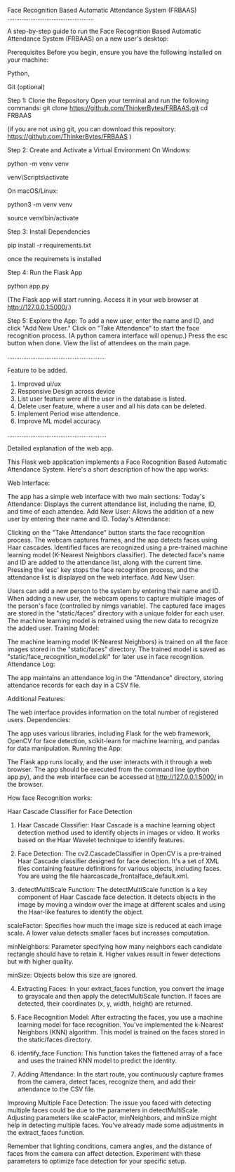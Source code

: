 Face Recognition Based Automatic Attendance System (FRBAAS)
.................................................

A step-by-step guide to run the Face Recognition Based Automatic Attendance System (FRBAAS) on a new user's desktop:

Prerequisites
Before you begin, ensure you have the following installed on your machine:

Python,

Git (optional)

Step 1: Clone the Repository
Open your terminal and run the following commands:
git clone https://github.com/ThinkerBytes/FRBAAS.git
cd FRBAAS

(if you are not using git, you can download this repository: https://github.com/ThinkerBytes/FRBAAS
)

Step 2: Create and Activate a Virtual Environment
On Windows:

python -m venv venv

venv\Scripts\activate

On macOS/Linux:

python3 -m venv venv

source venv/bin/activate

Step 3: Install Dependencies

pip install -r requirements.txt

once the requiremets is installed

Step 4: Run the Flask App

python app.py

(The Flask app will start running. Access it in your web browser at http://127.0.0.1:5000/.)

Step 5: Explore the App:
To add a new user, enter the name and ID, and click "Add New User."
Click on "Take Attendance" to start the face recognition process.
(A python camera interface will openup.)
Press the esc button when done.
View the list of attendees on the main page.

.......................................................

Feature to be added.
1. Improved ui/ux
2. Responsive Design across device
3. List user feature were all the user in the database is listed.
4. Delete user feature, where a user and all his data can be deleted.
5. Implement Period wise attendence.
6. Improve ML model accuracy.


........................................................

Detailed explanation of the web app.


This Flask web application implements a Face Recognition Based Automatic Attendance System. Here's a short description of how the app works:

Web Interface:

The app has a simple web interface with two main sections:
Today's Attendance: Displays the current attendance list, including the name, ID, and time of each attendee.
Add New User: Allows the addition of a new user by entering their name and ID.
Today's Attendance:

Clicking on the "Take Attendance" button starts the face recognition process.
The webcam captures frames, and the app detects faces using Haar cascades.
Identified faces are recognized using a pre-trained machine learning model (K-Nearest Neighbors classifier).
The detected face's name and ID are added to the attendance list, along with the current time.
Pressing the 'esc' key stops the face recognition process, and the attendance list is displayed on the web interface.
Add New User:

Users can add a new person to the system by entering their name and ID.
When adding a new user, the webcam opens to capture multiple images of the person's face (controlled by nimgs variable).
The captured face images are stored in the "static/faces" directory with a unique folder for each user.
The machine learning model is retrained using the new data to recognize the added user.
Training Model:

The machine learning model (K-Nearest Neighbors) is trained on all the face images stored in the "static/faces" directory.
The trained model is saved as "static/face_recognition_model.pkl" for later use in face recognition.
Attendance Log:

The app maintains an attendance log in the "Attendance" directory, storing attendance records for each day in a CSV file.

Additional Features:

The web interface provides information on the total number of registered users.
Dependencies:

The app uses various libraries, including Flask for the web framework, OpenCV for face detection, scikit-learn for machine learning, and pandas for data manipulation.
Running the App:

The Flask app runs locally, and the user interacts with it through a web browser.
The app should be executed from the command line (python app.py), and the web interface can be accessed at http://127.0.0.1:5000/ in the browser.




How face Recognition works:

Haar Cascade Classifier for Face Detection
1. Haar Cascade Classifier:
Haar Cascade is a machine learning object detection method used to identify objects in images or video. It works based on the Haar Wavelet technique to identify features.

2. Face Detection:
The cv2.CascadeClassifier in OpenCV is a pre-trained Haar Cascade classifier designed for face detection. It's a set of XML files containing feature definitions for various objects, including faces. You are using the file haarcascade_frontalface_default.xml.

3. detectMultiScale Function:
The detectMultiScale function is a key component of Haar Cascade face detection. It detects objects in the image by moving a window over the image at different scales and using the Haar-like features to identify the object.

scaleFactor: Specifies how much the image size is reduced at each image scale. A lower value detects smaller faces but increases computation.

minNeighbors: Parameter specifying how many neighbors each candidate rectangle should have to retain it. Higher values result in fewer detections but with higher quality.

minSize: Objects below this size are ignored.

4. Extracting Faces:
In your extract_faces function, you convert the image to grayscale and then apply the detectMultiScale function. If faces are detected, their coordinates (x, y, width, height) are returned.

5. Face Recognition Model:
After extracting the faces, you use a machine learning model for face recognition. You've implemented the k-Nearest Neighbors (KNN) algorithm. This model is trained on the faces stored in the static/faces directory.

6. identify_face Function:
This function takes the flattened array of a face and uses the trained KNN model to predict the identity.

7. Adding Attendance:
In the start route, you continuously capture frames from the camera, detect faces, recognize them, and add their attendance to the CSV file.

Improving Multiple Face Detection:
The issue you faced with detecting multiple faces could be due to the parameters in detectMultiScale. Adjusting parameters like scaleFactor, minNeighbors, and minSize might help in detecting multiple faces. You've already made some adjustments in the extract_faces function.

Remember that lighting conditions, camera angles, and the distance of faces from the camera can affect detection. Experiment with these parameters to optimize face detection for your specific setup.


